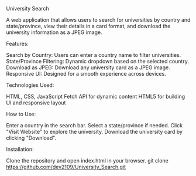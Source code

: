 University Search

A web application that allows users to search for universities by country and state/province, view their details in a card format, and download the university information as a JPEG image.

Features:

Search by Country: Users can enter a country name to filter universities.
State/Province Filtering: Dynamic dropdown based on the selected country.
Download as JPEG: Download any university card as a JPEG image.
Responsive UI: Designed for a smooth experience across devices.

Technologies Used:

HTML, CSS, JavaScript
Fetch API for dynamic content
HTML5 for building UI and responsive layout

How to Use:

Enter a country in the search bar.
Select a state/province if needed.
Click "Visit Website" to explore the university.
Download the university card by clicking "Download".

Installation:

Clone the repository and open index.html in your browser.
git clone https://github.com/dev2109/University_Search.git

